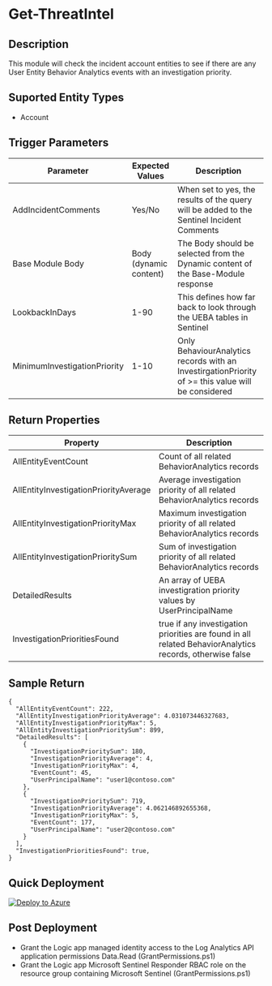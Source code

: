 # Get-ThreatIntel

## Description
This module will check the incident account entities to see if there are any User Entity Behavior Analytics events with an investigation priority.

## Suported Entity Types
* Account

## Trigger Parameters

|Parameter|Expected Values|Description|
|---|---|---|
|AddIncidentComments|Yes/No|When set to yes, the results of the query will be added to the Sentinel Incident Comments|
|Base Module Body|Body (dynamic content)|The Body should be selected from the Dynamic content of the Base-Module response|
|LookbackInDays|1-90|This defines how far back to look through the UEBA tables in Sentinel|
|MinimumInvestigationPriority|1-10|Only BehaviourAnalytics records with an InvestirgationPriority of >= this value will be considered|

## Return Properties

|Property|Description|
|---|---|
|AllEntityEventCount|Count of all related BehaviorAnalytics records|
|AllEntityInvestigationPriorityAverage|Average investigation priority of all related BehaviorAnalytics records|
|AllEntityInvestigationPriorityMax|Maximum investigation priority of all related BehaviorAnalytics records|
|AllEntityInvestigationPrioritySum|Sum of investigation priority of all related BehaviorAnalytics records|
|DetailedResults|An array of UEBA investigration priority values by UserPrincipalName|
|InvestigationPrioritiesFound|true if any investigation priorities are found in all related BehaviorAnalytics records, otherwise false|

## Sample Return

```
{
  "AllEntityEventCount": 222,
  "AllEntityInvestigationPriorityAverage": 4.031073446327683,
  "AllEntityInvestigationPriorityMax": 5,
  "AllEntityInvestigationPrioritySum": 899,
  "DetailedResults": [
    {
      "InvestigationPrioritySum": 180,
      "InvestigationPriorityAverage": 4,
      "InvestigationPriorityMax": 4,
      "EventCount": 45,
      "UserPrincipalName": "user1@contoso.com"
    },
    {
      "InvestigationPrioritySum": 719,
      "InvestigationPriorityAverage": 4.062146892655368,
      "InvestigationPriorityMax": 5,
      "EventCount": 177,
      "UserPrincipalName": "user2@contoso.com"
    }
  ],
  "InvestigationPrioritiesFound": true,
}
```

## Quick Deployment

[![Deploy to Azure](https://aka.ms/deploytoazurebutton)](https://portal.azure.com/#create/Microsoft.Template/uri/https%3A%2F%2Fraw.githubusercontent.com%2Fbriandelmsft%2FSentinelAutomationModules%2Fmain%2FModules%2FUEBAModule%2Fazuredeploy.json)

## Post Deployment

* Grant the Logic app managed identity access to the Log Analytics API application permissions Data.Read (GrantPermissions.ps1)
* Grant the Logic app Microsoft Sentinel Responder RBAC role on the resource group containing Microsoft Sentinel (GrantPermissions.ps1)
